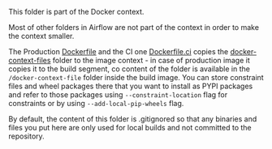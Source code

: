 <!--
 Licensed to the Apache Software Foundation (ASF) under one
 or more contributor license agreements.  See the NOTICE file
 distributed with this work for additional information
 regarding copyright ownership.  The ASF licenses this file
 to you under the Apache License, Version 2.0 (the
 "License"); you may not use this file except in compliance
 with the License.  You may obtain a copy of the License at

   http://www.apache.org/licenses/LICENSE-2.0

 Unless required by applicable law or agreed to in writing,
 software distributed under the License is distributed on an
 "AS IS" BASIS, WITHOUT WARRANTIES OR CONDITIONS OF ANY
 KIND, either express or implied.  See the License for the
 specific language governing permissions and limitations
 under the License.
 -->

This folder is part of the Docker context.

Most of other folders in Airflow are not part of the context in order to make the context smaller.

The Production [Dockerfile](../Dockerfile) and the CI one [Dockerfile.ci](../Dockerfile.ci) copies
the [docker-context-files](.) folder to the image context - in case of production image it copies it to
the build segment, co content of the folder is available in the `/docker-context-file` folder inside
the build image. You can store constraint files and wheel
packages there that you want to install as PYPI packages and refer to those packages using
`--constraint-location` flag for constraints or by using `--add-local-pip-wheels` flag.

By default, the content of this folder is .gitignored so that any binaries and files you put here are only
used for local builds and not committed to the repository.
